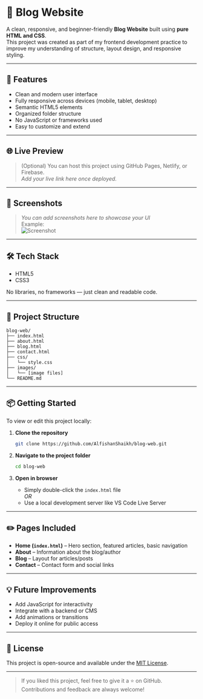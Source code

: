 # 📝 Blog Website

A clean, responsive, and beginner-friendly **Blog Website** built using **pure HTML and CSS**.  
This project was created as part of my frontend development practice to improve my understanding of structure, layout design, and responsive styling.

---

## 🚀 Features

- Clean and modern user interface  
- Fully responsive across devices (mobile, tablet, desktop)  
- Semantic HTML5 elements  
- Organized folder structure  
- No JavaScript or frameworks used  
- Easy to customize and extend  

---

## 🌐 Live Preview

> (Optional) You can host this project using GitHub Pages, Netlify, or Firebase.  
> _Add your live link here once deployed._

---

## 📸 Screenshots

> _You can add screenshots here to showcase your UI_  
> Example:  
> ![Screenshot](images/screenshot.png)

---

## 🛠️ Tech Stack

- HTML5  
- CSS3  

No libraries, no frameworks — just clean and readable code.

---

## 📁 Project Structure

```
blog-web/
├── index.html
├── about.html
├── blog.html
├── contact.html
├── css/
│   └── style.css
├── images/
│   └── [image files]
└── README.md
```

---

## 📦 Getting Started

To view or edit this project locally:

1. **Clone the repository**
   ```bash
   git clone https://github.com/AlfishanShaikh/blog-web.git
   ```

2. **Navigate to the project folder**
   ```bash
   cd blog-web
   ```

3. **Open in browser**
   - Simply double-click the `index.html` file  
   _OR_  
   - Use a local development server like VS Code Live Server

---

## ✏️ Pages Included

- **Home (`index.html`)** – Hero section, featured articles, basic navigation  
- **About** – Information about the blog/author  
- **Blog** – Layout for articles/posts  
- **Contact** – Contact form and social links  

---

## 💡 Future Improvements

- Add JavaScript for interactivity  
- Integrate with a backend or CMS  
- Add animations or transitions  
- Deploy it online for public access  

---


## 📝 License

This project is open-source and available under the [MIT License](LICENSE).

---

> If you liked this project, feel free to give it a ⭐ on GitHub.  
> Contributions and feedback are always welcome!
